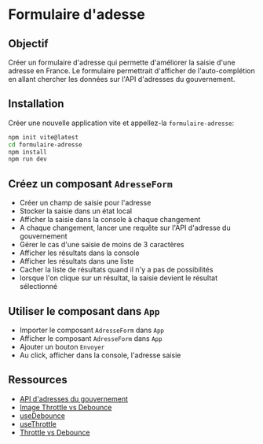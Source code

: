 # Formulaire d'adesse

## Objectif

Créer un formulaire d'adresse qui permette d'améliorer la saisie d'une adresse en France.
Le formulaire permettrait d'afficher de l'auto-complétion en allant chercher les données sur l'API d'adresses du gouvernement.

## Installation

Créer une nouvelle application vite et appellez-la `formulaire-adresse`:

```bash
npm init vite@latest
cd formulaire-adresse
npm install
npm run dev
```

## Créez un composant `AdresseForm`

- Créer un champ de saisie pour l'adresse
- Stocker la saisie dans un état local
- Afficher la saisie dans la console à chaque changement
- A chaque changement, lancer une requête sur l'API d'adresse du gouvernement
- Gérer le cas d'une saisie de moins de 3 caractères
- Afficher les résultats dans la console
- Afficher les résultats dans une liste
- Cacher la liste de résultats quand il n'y a pas de possibilités
- lorsque l'on clique sur un résultat, la saisie devient le résultat sélectionné

## Utiliser le composant dans `App`

- Importer le composant `AdresseForm` dans `App`
- Afficher le composant `AdresseForm` dans `App`
- Ajouter un bouton `Envoyer`
- Au click, afficher dans la console, l'adresse saisie

## Ressources

- [API d'adresses du gouvernement](https://geo.api.gouv.fr/adresse)
- [Image Throttle vs Debounce](https://i.imgur.com/ynlwKtm.png)
- [useDebounce](https://usehooks-ts.com/react-hook/use-debounce)
- [useThrottle](https://usehooks-ts.com/react-hook/use-throttle)
- [Throttle vs Debounce](https://css-tricks.com/debouncing-throttling-explained-examples/)